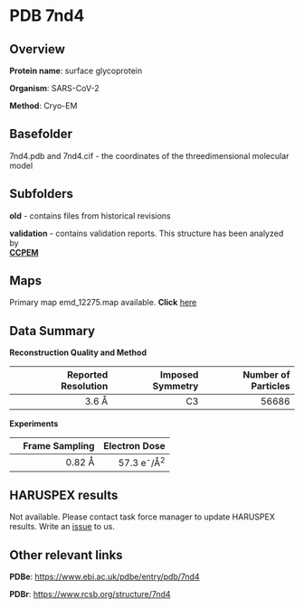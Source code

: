 # PDB 7nd4

## Overview

**Protein name**: surface glycoprotein

**Organism**: SARS-CoV-2

**Method**: Cryo-EM



## Basefolder

7nd4.pdb and 7nd4.cif - the coordinates of the threedimensional molecular model

## Subfolders



**old** - contains files from historical revisions

**validation** - contains validation reports. This structure has been analyzed by <br>     [**CCPEM**](https://github.com/thorn-lab/coronavirus_structural_task_force/tree/master/pdb/surface_glycoprotein/SARS-CoV-2/7nd4/validation/ccpem-validation)



## Maps

Primary map emd_12275.map available. **Click** [here](http://ftp.wwpdb.org/pub/emdb/structures/EMD-12275/map/) 

## Data Summary
**Reconstruction Quality and Method**

|   | Reported Resolution | Imposed Symmetry | Number of Particles |
|---|-------------:|----------------:|--------------:|
|   |3.6 Å|C3|56686|

**Experiments**

|   | Frame Sampling | Electron Dose |
|---|-------------:|----------------:|
|   |0.82 Å|57.3 e<sup>-</sup>/Å<sup>2</sup>|

## HARUSPEX results

Not available. Please contact task force manager to update HARUSPEX results. Write an [issue](https://github.com/thorn-lab/coronavirus_structural_task_force/issues) to us.

## Other relevant links 
**PDBe**:  https://www.ebi.ac.uk/pdbe/entry/pdb/7nd4
 
**PDBr**: https://www.rcsb.org/structure/7nd4 
